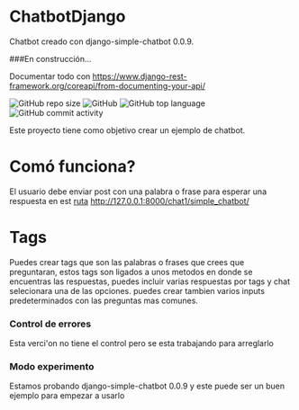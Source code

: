 # ChatbotDjango
Chatbot creado con django-simple-chatbot 0.0.9.

###En construcción...

Documentar todo con https://www.django-rest-framework.org/coreapi/from-documenting-your-api/

![GitHub repo size](https://img.shields.io/github/repo-size/diegomolinaquintero/ChatbotDjango)
![GitHub](https://img.shields.io/github/license/diegomolinaquintero/ChatbotDjango?style=plastic)
![GitHub top language](https://img.shields.io/github/languages/top/diegomolinaquintero/ChatbotDjango)
![GitHub commit activity](https://img.shields.io/github/commit-activity/y/diegomolinaquintero/ChatbotDjango)

Este proyecto tiene como objetivo crear un ejemplo de chatbot.

# Comó funciona?

El usuario debe enviar post con una palabra o frase  para esperar una respuesta en est [ruta](http://127.0.0.1:8000/chat1/simple_chatbot/ "ruta") http://127.0.0.1:8000/chat1/simple_chatbot/

# Tags
Puedes crear tags que son las palabras o frases que crees que preguntaran, estos tags son ligados a unos metodos en donde se encuentras las respuestas, puedes incluir varias respuestas por tags y chat selecionara una de las opciones.
puedes crear tambien varios inputs predeterminados con las preguntas mas comunes.

### Control de errores
Esta verci'on no tiene el control pero se esta trabajando para arreglarlo
### Modo experimento
Estamos probando django-simple-chatbot 0.0.9 y este puede ser un buen ejemplo para empezar a usarlo
